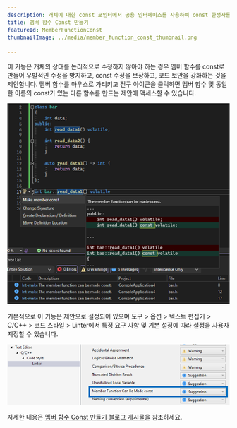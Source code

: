 ```yaml
---
description: 개체에 대한 const 포인터에서 공용 인터페이스를 사용하여 const 한정자를 수행할 수 있다면 이제 멤버 함수에 const 한정자를 추가할 수 있습니다.
title: 멤버 함수 Const 만들기
featureId: MemberFunctionConst
thumbnailImage: ../media/member_function_const_thumbnail.png

---
```



이 기능은 개체의 상태를 논리적으로 수정하지 않아야 하는 경우 멤버 함수를 const로 만들어 우발적인 수정을 방지하고, const 수정을 보장하고, 코드 보안을 강화하는 것을 제안합니다. 멤버 함수를 마우스로 가리키고 전구 아이콘을 클릭하면 멤버 함수 및 동일한 이름의 const가 있는 다른 함수를 만드는 제안에 액세스할 수 있습니다.

![멤버 함수 Const 예 만들기](../media/member_function_const_example.png "[멤버 함수 Const 만들기 예")

기본적으로 이 기능은 제안으로 설정되어 있으며 도구 > 옵션 > 텍스트 편집기 > C/C++ > 코드 스타일 > Linter에서 특정 요구 사항 및 기본 설정에 따라 설정을 사용자 지정할 수 있습니다.

![멤버 함수 Const 만들기에 대한 설정](../media/member_function_const_setting.png "멤버 함수 Const 만들기에 대한 설정")

자세한 내용은 [멤버 함수 Const 만들기 블로그 게시물](https://aka.ms/MakeMemberFunctionConstBlogPost)을 참조하세요.
